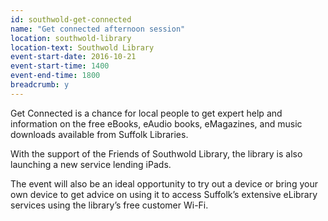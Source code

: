 ```yaml
---
id: southwold-get-connected
name: "Get connected afternoon session"
location: southwold-library
location-text: Southwold Library
event-start-date: 2016-10-21
event-start-time: 1400
event-end-time: 1800
breadcrumb: y
---
```

Get Connected is a chance for local people to get expert help and information on the free eBooks, eAudio books, eMagazines, and music  downloads available from Suffolk Libraries.

With the support of the Friends of Southwold Library, the library is also launching a new service lending iPads.

The event will also be an ideal opportunity to try out a device or bring your own device to get advice on using it to access Suffolk’s extensive eLibrary services using the library’s free customer Wi-Fi.
